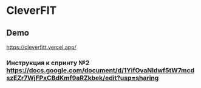 # CleverFIT

## Demo

https://cleverfitt.vercel.app/

### Инструкция к спринту №2 https://docs.google.com/document/d/1YifOvaNldwf5tW7mcdszEZr7WjFPxCBdKmf9aRZkbek/edit?usp=sharing


